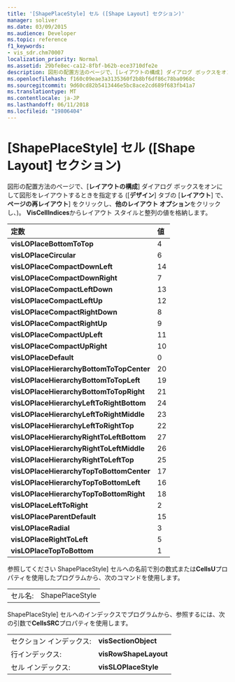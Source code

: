 ```yaml
---
title: '[ShapePlaceStyle] セル ([Shape Layout] セクション)'
manager: soliver
ms.date: 03/09/2015
ms.audience: Developer
ms.topic: reference
f1_keywords:
- vis_sdr.chm70007
localization_priority: Normal
ms.assetid: 29bfe8ec-ca12-8fbf-b62b-ece3710dfe2e
description: 図形の配置方法のページで、[レイアウトの構成] ダイアログ ボックスをオンにして図形をレイアウトするときを指定する ([デザイン] タブの [レイアウト] で、再レイアウト] ページをクリックし、他のレイアウト オプションをクリックし、)。 VisCellIndices からレイアウト スタイルと整列の値を格納します。
ms.openlocfilehash: f160c09eae3a3135360f2b8bf6df86c78ba0968c
ms.sourcegitcommit: 9d60cd82b5413446e5bc8ace2cd689f683fb41a7
ms.translationtype: MT
ms.contentlocale: ja-JP
ms.lasthandoff: 06/11/2018
ms.locfileid: "19806404"
---
```

# <a name="shapeplacestyle-cell-shape-layout-section"></a>[ShapePlaceStyle] セル ([Shape Layout] セクション)

図形の配置方法のページで、[**レイアウトの構成**] ダイアログ ボックスをオンにして図形をレイアウトするときを指定する ([**デザイン**] タブの [**レイアウト**] で、**ページの再レイアウト**] をクリックし、**他のレイアウト オプション**をクリックし、)。 **VisCellIndices**からレイアウト スタイルと整列の値を格納します。 
  
|**定数**|**値**|
|:-----|:-----|
|**visLOPlaceBottomToTop** <br/> |4  <br/> |
|**visLOPlaceCircular** <br/> |6  <br/> |
|**visLOPlaceCompactDownLeft** <br/> |14  <br/> |
|**visLOPlaceCompactDownRight** <br/> |7  <br/> |
|**visLOPlaceCompactLeftDown** <br/> |13  <br/> |
|**visLOPlaceCompactLeftUp** <br/> |12  <br/> |
|**visLOPlaceCompactRightDown** <br/> |8  <br/> |
|**visLOPlaceCompactRightUp** <br/> |9  <br/> |
|**visLOPlaceCompactUpLeft** <br/> |11  <br/> |
|**visLOPlaceCompactUpRight** <br/> |10  <br/> |
|**visLOPlaceDefault** <br/> |0  <br/> |
|**visLOPlaceHierarchyBottomToTopCenter** <br/> |20  <br/> |
|**visLOPlaceHierarchyBottomToTopLeft** <br/> |19  <br/> |
|**visLOPlaceHierarchyBottomToTopRight** <br/> |21  <br/> |
|**visLOPlaceHierarchyLeftToRightBottom** <br/> |24  <br/> |
|**visLOPlaceHierarchyLeftToRightMiddle** <br/> |23  <br/> |
|**visLOPlaceHierarchyLeftToRightTop** <br/> |22  <br/> |
|**visLOPlaceHierarchyRightToLeftBottom** <br/> |27  <br/> |
|**visLOPlaceHierarchyRightToLeftMiddle** <br/> |26  <br/> |
|**visLOPlaceHierarchyRightToLeftTop** <br/> |25  <br/> |
|**visLOPlaceHierarchyTopToBottomCenter** <br/> |17  <br/> |
|**visLOPlaceHierarchyTopToBottomLeft** <br/> |16  <br/> |
|**visLOPlaceHierarchyTopToBottomRight** <br/> |18  <br/> |
|**visLOPlaceLeftToRight** <br/> |2  <br/> |
|**visLOPlaceParentDefault** <br/> |15  <br/> |
|**visLOPlaceRadial** <br/> |3  <br/> |
|**visLOPlaceRightToLeft** <br/> |5  <br/> |
|**visLOPlaceTopToBottom** <br/> |1  <br/> |
   
参照してください ShapePlaceStyle] セルへの名前で別の数式または**CellsU**プロパティを使用したプログラムから、次のコマンドを使用します。 
  
|||
|:-----|:-----|
|セル名:  <br/> |ShapePlaceStyle  <br/> |
   
ShapePlaceStyle] セルへのインデックスでプログラムから、参照するには、次の引数で**CellsSRC**プロパティを使用します。 
  
|||
|:-----|:-----|
|セクション インデックス:  <br/> |**visSectionObject** <br/> |
|行インデックス:  <br/> |**visRowShapeLayout** <br/> |
|セル インデックス:  <br/> |**visSLOPlaceStyle** <br/> |
   

